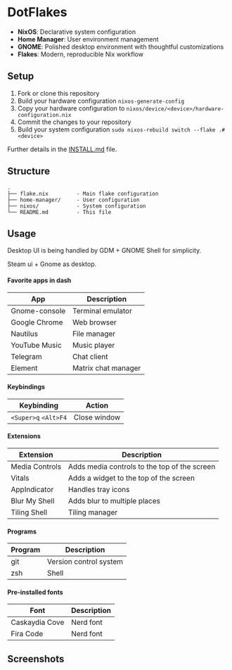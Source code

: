 # DotFlakes

- **NixOS**: Declarative system configuration
- **Home Manager**: User environment management
- **GNOME**: Polished desktop environment with thoughtful customizations
- **Flakes**: Modern, reproducible Nix workflow

## Setup
1. Fork or clone this repository
2. Build your hardware configuration `nixos-generate-config`
3. Copy your hardware configuration to `nixos/device/<device>/hardware-configuration.nix`
4. Commit the changes to your repository
5. Build your system configuration `sudo nixos-rebuild switch --flake .#<device>` 

Further details in the [INSTALL.md](./INSTALL.md) file.


## Structure

```
.
├── flake.nix         - Main flake configuration
├── home-manager/     - User configuration
├── nixos/            - System configuration
└── README.md         - This file
```

## Usage

Desktop UI is being handled by GDM + GNOME Shell for simplicity.

Steam ui + Gnome as desktop.



#### Favorite apps in dash

| App | Description |
| --- | --- |
| Gnome-console | Terminal emulator |
| Google Chrome | Web browser |
| Nautilus | File manager |
| YouTube Music | Music player |
| Telegram | Chat client |
| Element | Matrix chat manager |



#### Keybindings

| Keybinding | Action |
| --- | --- |
| `<Super>q` `<Alt>F4` | Close window |


#### Extensions


| Extension | Description |
| --- | --- |
| Media Controls | Adds media controls to the top of the screen |
| Vitals | Adds a widget to the top of the screen |
| AppIndicator | Handles tray icons |
| Blur My Shell | Adds blur to multiple places |
| Tiling Shell | Tiling manager |




#### Programs

| Program | Description |
| --- | --- |
| git | Version control system |
| zsh | Shell |


#### Pre-installed fonts

| Font | Description |
| --- | --- |
| Caskaydia Cove | Nerd font |
| Fira Code | Nerd font |

## Screenshots
